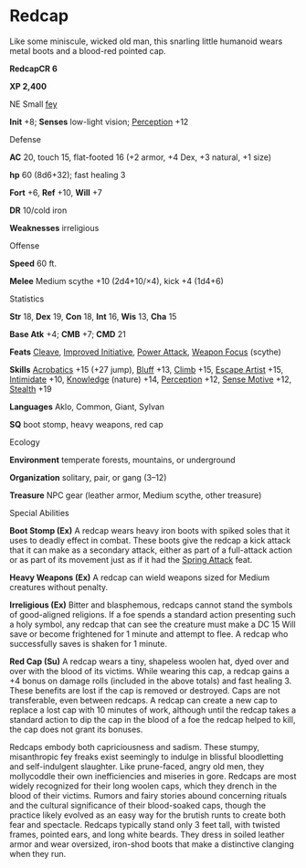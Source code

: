 # Redcap

Like some miniscule, wicked old man, this snarling little humanoid wears metal boots and a blood-red pointed cap.

**RedcapCR 6**

**XP 2,400**

NE Small [fey](/pathfinderRPG/prd/monsters/creatureTypes.html#_fey)

**Init** +8; **Senses** low-light vision; [Perception](/pathfinderRPG/prd/additionalMonsters/../skills/perception.html#_perception) +12

Defense

**AC** 20, touch 15, flat-footed 16 (+2 armor, +4 Dex, +3 natural, +1 size)

**hp** 60 (8d6+32); fast healing 3

**Fort** +6, **Ref** +10, **Will** +7

**DR** 10/cold iron

**Weaknesses** irreligious

Offense

**Speed** 60 ft.

**Melee** Medium scythe +10 (2d4+10/×4), kick +4 (1d4+6)

Statistics

**Str** 18, **Dex** 19, **Con** 18, **Int** 16, **Wis** 13, **Cha** 15

**Base Atk** +4; **CMB** +7; **CMD** 21

**Feats** [Cleave](/pathfinderRPG/prd/additionalMonsters/../feats.html#_cleave), [Improved Initiative](/pathfinderRPG/prd/additionalMonsters/../feats.html#_improved-initiative), [Power Attack](/pathfinderRPG/prd/additionalMonsters/../feats.html#_power-attack), [Weapon Focus](/pathfinderRPG/prd/additionalMonsters/../feats.html#_weapon-focus) (scythe)

**Skills** [Acrobatics](/pathfinderRPG/prd/additionalMonsters/../skills/acrobatics.html#_acrobatics) +15 (+27 jump), [Bluff](/pathfinderRPG/prd/additionalMonsters/../skills/bluff.html#_bluff) +13, [Climb](/pathfinderRPG/prd/additionalMonsters/../skills/climb.html#_climb) +15, [Escape Artist](/pathfinderRPG/prd/additionalMonsters/../skills/escapeArtist.html#_escape-artist) +15, [Intimidate](/pathfinderRPG/prd/additionalMonsters/../skills/intimidate.html#_intimidate) +10, [Knowledge](/pathfinderRPG/prd/additionalMonsters/../skills/knowledge.html#_knowledge) (nature) +14, [Perception](/pathfinderRPG/prd/additionalMonsters/../skills/perception.html#_perception) +12, [Sense Motive](/pathfinderRPG/prd/additionalMonsters/../skills/senseMotive.html#_sense-motive) +12, [Stealth](/pathfinderRPG/prd/additionalMonsters/../skills/stealth.html#_stealth) +19

**Languages** Aklo, Common, Giant, Sylvan

**SQ** boot stomp, heavy weapons, red cap

Ecology

**Environment** temperate forests, mountains, or underground

**Organization** solitary, pair, or gang (3–12)

**Treasure** NPC gear (leather armor, Medium scythe, other treasure)

Special Abilities

**Boot Stomp (Ex)** A redcap wears heavy iron boots with spiked soles that it uses to deadly effect in combat. These boots give the redcap a kick attack that it can make as a secondary attack, either as part of a full-attack action or as part of its movement just as if it had the [Spring Attack](/pathfinderRPG/prd/additionalMonsters/../feats.html#_spring-attack) feat.

**Heavy Weapons (Ex)** A redcap can wield weapons sized for Medium creatures without penalty.

**Irreligious (Ex)** Bitter and blasphemous, redcaps cannot stand the symbols of good-aligned religions. If a foe spends a standard action presenting such a holy symbol, any redcap that can see the creature must make a DC 15 Will save or become frightened for 1 minute and attempt to flee. A redcap who successfully saves is shaken for 1 minute.

**Red Cap (Su)** A redcap wears a tiny, shapeless woolen hat, dyed over and over with the blood of its victims. While wearing this cap, a redcap gains a +4 bonus on damage rolls (included in the above totals) and fast healing 3. These benefits are lost if the cap is removed or destroyed. Caps are not transferable, even between redcaps. A redcap can create a new cap to replace a lost cap with 10 minutes of work, although until the redcap takes a standard action to dip the cap in the blood of a foe the redcap helped to kill, the cap does not grant its bonuses.

Redcaps embody both capriciousness and sadism. These stumpy, misanthropic fey freaks exist seemingly to indulge in blissful bloodletting and self-indulgent slaughter. Like prune-faced, angry old men, they mollycoddle their own inefficiencies and miseries in gore. Redcaps are most widely recognized for their long woolen caps, which they drench in the blood of their victims. Rumors and fairy stories abound concerning rituals and the cultural significance of their blood-soaked caps, though the practice likely evolved as an easy way for the brutish runts to create both fear and spectacle. Redcaps typically stand only 3 feet tall, with twisted frames, pointed ears, and long white beards. They dress in soiled leather armor and wear oversized, iron-shod boots that make a distinctive clanging when they run.

